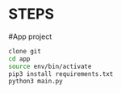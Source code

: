 # STEPS

#App project

```sh
clone git
cd app
source env/bin/activate
pip3 install requirements.txt
python3 main.py
```
